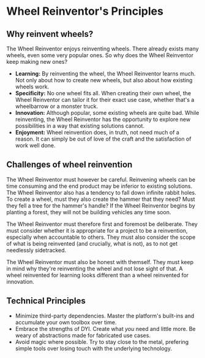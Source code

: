 # Wheel Reinventor's Principles

## Why reinvent wheels?

The Wheel Reinventor enjoys reinventing wheels. There already exists many wheels, even some very popular ones. So why does the Wheel Reinventor keep making new ones?

* **Learning:** By reinventing the wheel, the Wheel Reinventor learns much. Not only about how to create new wheels, but also about how existing wheels work.
* **Specificity:** No one wheel fits all. When creating their own wheel, the Wheel Reinventor can tailor it for their exact use case, whether that's a wheelbarrow or a monster truck.
* **Innovation:** Although popular, some existing wheels are quite bad. While reinventing, the Wheel Reinventor has the opportunity to explore new possibilities in a way that existing solutions cannot.
* **Enjoyment:** Wheel reinvention does, in truth, not need much of a reason. It can simply be out of love of the craft and the satisfaction of work well done.

## Challenges of wheel reinvention

The Wheel Reinventor must however be careful. Reinvening wheels can be time consuming and the end product may be inferior to existing solutions. The Wheel Reinventor also has a tendency to fall down infinite rabbit holes. To create a wheel, must they also create the hammer that they need? Must they fell a tree for the hammer's handle? If the Wheel Reinventor begins by planting a forest, they will not be building vehicles any time soon.

The Wheel Reinventor must therefore first and foremost be deliberate. They must consider whether it is appropriate for a project to be a reinvention, especially when accountable to others. They must also consider the scope of what is being reinvented (and crucially, what is not), as to not get needlessly sidetracked.

The Wheel Reinventor must also be honest with themself. They must keep in mind why they're reinventing the wheel and not lose sight of that. A wheel reinvented for learning looks different than a wheel reinvented for innovation.

## Technical Principles

* Minimize third-party dependencies. Master the platform's built-ins and accumulate your own toolbox over time.
* Embrace the strengths of DYI. Create what _you_ need and little more. Be weary of abstractions made for fabricated use cases.
* Avoid magic where possible. Try to stay close to the metal, prefering simple tools over losing touch with the underlying technology.
